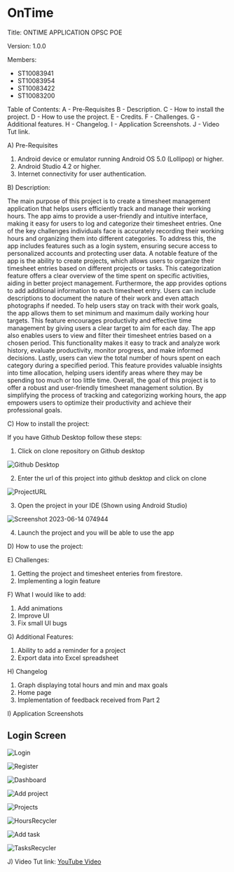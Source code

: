 # OnTime

Title: ONTIME APPLICATION OPSC POE

Version: 1.0.0

Members:
 - ST10083941
 - ST10083954
 - ST10083422
 - ST10083200
 

Table of Contents:
 A - Pre-Requisites
 B - Description.
 C - How to install the project.
 D - How to use the project.
 E - Credits.
 F - Challenges.
 G - Additional features.
 H - Changelog.
 I - Application Screenshots.
 J - Video Tut link.

A) Pre-Requisites

1) Android device or emulator running Android OS 5.0 (Lollipop) or higher.
2) Android Studio 4.2 or higher.
3) Internet connectivity for user authentication.

B) Description: 

The main purpose of this project is to create a timesheet management application that helps users efficiently track and manage their working hours.
The app aims to provide a user-friendly and intuitive interface, making it easy for users to log and categorize their timesheet entries.
One of the key challenges individuals face is accurately recording their working hours and organizing them into different categories.
To address this, the app includes features such as a login system, ensuring secure access to personalized accounts and protecting user data.
A notable feature of the app is the ability to create projects, which allows users to organize their timesheet entries based on different projects or tasks. 
This categorization feature offers a clear overview of the time spent on specific activities, aiding in better project management.
Furthermore, the app provides options to add additional information to each timesheet entry. Users can include descriptions to document the nature of their work and even attach photographs if needed.
To help users stay on track with their work goals, the app allows them to set minimum and maximum daily working hour targets. 
This feature encourages productivity and effective time management by giving users a clear target to aim for each day.
The app also enables users to view and filter their timesheet entries based on a chosen period. 
This functionality makes it easy to track and analyze work history, evaluate productivity, monitor progress, and make informed decisions.
Lastly, users can view the total number of hours spent on each category during a specified period. 
This feature provides valuable insights into time allocation, helping users identify areas where they may be spending too much or too little time.
Overall, the goal of this project is to offer a robust and user-friendly timesheet management solution. 
By simplifying the process of tracking and categorizing working hours, the app empowers users to optimize their productivity and achieve their professional goals.

C) How to install the project:

If you have Github Desktop follow these steps: 

1) Click on clone repository on Github desktop

![Github Desktop](https://github.com/cgov-0406/OPSC7311_POE/assets/63053721/e0b5932c-ebbb-441b-bb9c-61fc85d91c02)

2) Enter the url of this project into github desktop and click on clone 

![ProjectURL](https://github.com/cgov-0406/OPSC7311_POE/assets/63053721/b8caad23-0c97-449f-8775-66261ab60671)

3) Open the project in your IDE (Shown using Android Studio) 

![Screenshot 2023-06-14 074944](https://github.com/cgov-0406/OPSC7311_POE/assets/63053721/1ba3678c-21ca-497f-a22d-d9ada101190c)

4) Launch the project and you will be able to use the app

D) How to use the project:

E) Challenges:

1) Getting the project and timesheet enteries from firestore. 
2) Implementing a login feature

F) What I would like to add:

1) Add animations 
2) Improve UI 
3) Fix small UI bugs

G) Additional Features:

1) Ability to add a reminder for a project
2) Export data into Excel spreadsheet

H) Changelog

1)  Graph displaying total hours and min and max goals
2)  Home page
3)  Implementation of feedback received from Part 2

I) Application Screenshots 


## Login Screen
 ![Login](https://github.com/cgov-0406/OPSC7311_POE/assets/101722512/48625d90-5feb-4858-b4f7-f5c2d5cdea53)



 ![Register](https://github.com/cgov-0406/OPSC7311_POE/assets/101722512/7226ab75-90fa-4a34-b916-df4fcc46d101)



 ![Dashboard](https://github.com/cgov-0406/OPSC7311_POE/assets/101722512/385c970c-3aa8-41f4-9d52-b2317d35fa3e)




 ![Add project](https://github.com/cgov-0406/OPSC7311_POE/assets/101722512/7b5501ea-6380-4ecb-9fcf-ac1e7bf095f3)




 ![Projects](https://github.com/cgov-0406/OPSC7311_POE/assets/101722512/7b27b722-178b-4dfc-9716-495ddc53f397)



![HoursRecycler](https://github.com/cgov-0406/OPSC7311_POE/assets/101722512/925adcd0-0cbf-41e3-9d28-87769fd5e802)



![Add task](https://github.com/cgov-0406/OPSC7311_POE/assets/101722512/334b8428-6b35-4cd8-a1ce-4406c86fc9c7)


   
![TasksRecycler](https://github.com/cgov-0406/OPSC7311_POE/assets/101722512/92b890d9-28f6-4b55-bbf0-362a2a4e5e2b)






    

 
J) Video Tut link: [YouTube Video](https://www.youtube.com/watch?v=-PBK7cLDIJ0)



